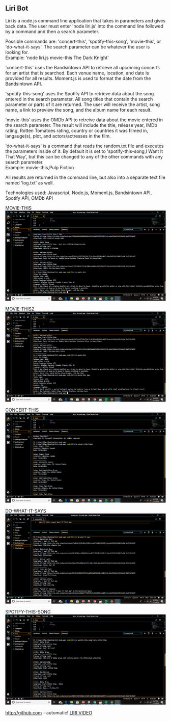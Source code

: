 ## Liri Bot
Liri is a node.js command line application that takes in parameters and gives back data. The user must enter 'node liri.js' into the command line followed by a command and then a search parameter.

Possible commands are: 'concert-this', 'spotify-this-song', 'movie-this', or 'do-what-it-says'. The search parameter can be whatever the user is looking for. <br>
Example: 'node liri.js movie-this The Dark Knight'

'concert-this' uses the Bandsintown API to retrieve all upcoming concerts for an artist that is searched. Each venue name, location, and date is provided for all results. Moment.js is used to format the date from the Bandsintown API.

'spotify-this-song' uses the Spotify API to retrieve data about the song entered in the search parameter. All song titles that contain the search parameter or parts of it are returned. The user will receive the artist, song name, a link to preview the song, and the album name for each result.

'movie-this' uses the OMDb API to retreive data about the movie entered in the search parameter. The result will include the title, release year, IMDb rating, Rotten Tomatoes rating, country or countries it was filmed in, langauge(s), plot, and actors/actresses in the film.

'do-what-it-says' is a command that reads the random.txt file and executes the parameters inside of it. By default it is set to 'spotify-this-song,I Want It That Way', but this can be changed to any of the other commands with any search parameter. <br> Example: movie-this,Pulp Fiction

All results are returned in the command line, but also into a separate text file named 'log.txt' as well.

Technologies used: Javascript, Node.js, Moment.js, Bandsintown API, Spotify API, OMDb API

MOVIE-THIS
![Image movie-this2](https://raw.githubusercontent.com/bpacana/liri-node-app/master/movie-this.png)

MOVIE-THIS2
![Image movie-this2](https://raw.githubusercontent.com/bpacana/liri-node-app/master/movie-this2.png)

CONCERT-THIS
![Image movie-this2](https://raw.githubusercontent.com/bpacana/liri-node-app/master/concert-this.png)

DO-WHAT-IT-SAYS
![Image movie-this2](https://raw.githubusercontent.com/bpacana/liri-node-app/master/do-what-it-says.png)

SPOTIFY-THIS-SONG
![Image movie-this2](https://raw.githubusercontent.com/bpacana/liri-node-app/master/spotify-this-song.png)


http://github.com - automatic!
[LIRI VIDEO](https://drive.google.com/file/d/1Qpvozb58d08X7eq96HOIs6nEtjSLkptX/view)
